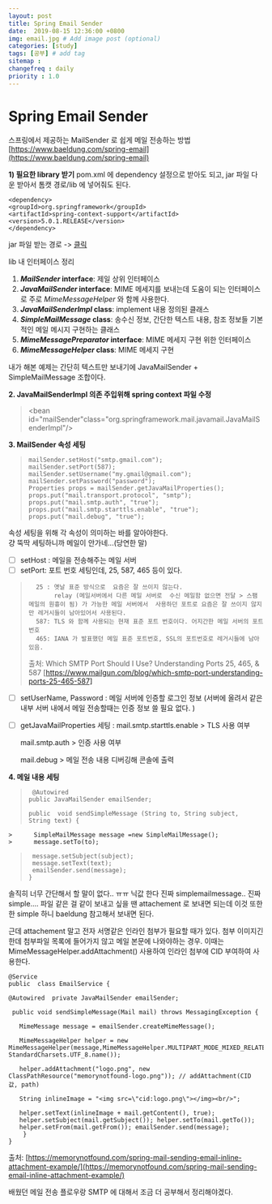 ```yaml
---
layout: post
title: Spring Email Sender
date:  2019-08-15 12:36:00 +0800
img: email.jpg # Add image post (optional)
categories: [study]
tags: [공부] # add tag
sitemap :
changefreq : daily
priority : 1.0
---
```


# Spring Email Sender
스프링에서 제공하는 MailSender 로 쉽게 메일 전송하는 방법
[https://www.baeldung.com/spring-email](https://www.baeldung.com/spring-email)


**1) 필요한 library 받기** 
pom.xml 에 dependency 설정으로 받아도 되고, jar 파일 다운 받아서 톰캣 경로/lib 에 넣어줘도 된다. 

    <dependency>
    <groupId>org.springframework</groupId>
    <artifactId>spring-context-support</artifactId>
    <version>5.0.1.RELEASE</version>
    </dependency>
    
   jar 파일 받는 경로 -> [클릭](https://search.maven.org/classic/#search%7Cga%7C1%7Cspring-context-support) 

lib 내 인터페이스 정리
1.  **_MailSender_  interface**:  제일 상위 인터페이스 
2.  **_JavaMailSender_  interface**: MIME 메세지를 보내는데 도움이 되는 인터페이스로 주로 _MimeMessageHelper_   와 함께 사용한다.  
3.  **_JavaMailSenderImpl_  class**: implement 내용 정의된 클래스 
4.  **_SimpleMailMessage_  class**: 송수신 정보, 간단한 텍스트 내용, 참조 정보들 기본적인 메일 메시지  구현하는  클래스 
5.  **_MimeMessagePreparator_  interface**: MIME 메세지 구현 위한 인터페이스 
6.  **_MimeMessageHelper_  class**:  MIME 메세지 구현 

내가 해본 예제는 간단히 텍스트만 보내기에 JavaMailSender + SimpleMailMessage  조합이다. 

**2. JavaMailSenderImpl 의존 주입위해 spring context 파일 수정**
>  <bean id="mailSender"class="org.springframework.mail.javamail.JavaMailSenderImpl"/>
  
**3. MailSender 속성 세팅**

>     mailSender.setHost("smtp.gmail.com");
>     mailSender.setPort(587);
>     mailSender.setUsername("my.gmail@gmail.com");
>     mailSender.setPassword("password");
>     Properties props = mailSender.getJavaMailProperties();
>     props.put("mail.transport.protocol", "smtp");
>     props.put("mail.smtp.auth", "true");
>     props.put("mail.smtp.starttls.enable", "true");
>     props.put("mail.debug", "true");
속성 세팅을 위해 각 속성이 의미하는 바를 알아야한다.  
걍 뚝딱 세팅하니까 메일이 안가네...(당연한 말)  
 - [ ] setHost :  메일을 전송해주는 메일 서버
 - [ ] setPort: 포트 번호 세팅인데, 25, 587, 465 등이 있다.
>       25 : 옛날 표준 방식으로  요즘은 잘 쓰이지 않는다.  
>            relay (메일서버에서 다른 메일 서버로  수신 메일함 없으면 전달 > 스팸 메일의 원흉이 됨) 가 가능한 메일 서버에서  사용하던 포트로 요즘은 잘 쓰이지 않지만 레거시들이 남아있어서 사용된다. 
>       587: TLS 와 함께 사용되는 현재 표준 포트 번호이다. 어지간한 메일 서버의 포트번호 
>       465: IANA 가 발표했던 메일 표준 포트번호, SSL의 포트번호로 레거시들에 남아있음.
>   출처:  Which SMTP Port Should I Use? Understanding Ports 25, 465, & 587    [https://www.mailgun.com/blog/which-smtp-port-understanding-ports-25-465-587]
 - [ ] setUserName, Password : 메일 서버에 인증할 로그인 정보
   (서버에 올려서 같은 내부 서버 내에서 메일 전송할때는 인증 정보 쓸 필요 없다. ) 
 - [ ] getJavaMailProperties 세팅 :
   mail.smtp.starttls.enable > TLS 사용 여부

   mail.smtp.auth > 인증 사용 여부 

   mail.debug  > 메일 전송 내용 디버깅해 콘솔에 출력 

 
 **4. 메일 내용 세팅**
> 
>      @Autowired
>     public JavaMailSender emailSender;
>     
>     public  void sendSimpleMessage (String to, String subject, String text) {
	>      SimpleMailMessage message =new SimpleMailMessage();
	>      message.setTo(to);
>      message.setSubject(subject);
>      message.setText(text);
>      emailSender.send(message);
>     }


솔직히 너무 간단해서 할 말이 없다.. ㅠㅠ 
닉값 한다 진짜 simplemailmessage.. 진짜 simple.... 
파일 같은 걸 같이 보내고 싶을  땐 attachement 로 보내면 되는데 이것 또한 한 simple 하니 baeldung 참고해서 보내면 된다. 

근데 attachement 말고  전자 서명같은 인라인 첨부가 필요할 때가 있다. 
첨부 이미지긴한데 첨부파일 목록에 들어가지 않고 메일 본문에 나와야하는 경우. 
이때는 MimeMessageHelper.addAttachment() 사용하여 인라인 첨부에 CID 부여하여 사용한다. 

    @Service  
    public  class EmailService { 
    
    @Autowired  private JavaMailSender emailSender;
    
     public void sendSimpleMessage(Mail mail) throws MessagingException { 
     
       MimeMessage message = emailSender.createMimeMessage();
       
       MimeMessageHelper helper = new MimeMessageHelper(message,MimeMessageHelper.MULTIPART_MODE_MIXED_RELATED, StandardCharsets.UTF_8.name()); 
       
       helper.addAttachment("logo.png", new ClassPathResource("memorynotfound-logo.png")); // addAttachment(CID 값, path)
       
       String inlineImage = "<img src=\"cid:logo.png\"></img><br/>"; 
       
       helper.setText(inlineImage + mail.getContent(), true); 
       helper.setSubject(mail.getSubject()); helper.setTo(mail.getTo()); 
       helper.setFrom(mail.getFrom()); emailSender.send(message);
        }
    }
출처: [https://memorynotfound.com/spring-mail-sending-email-inline-attachment-example/](https://memorynotfound.com/spring-mail-sending-email-inline-attachment-example/)

배웠던 메일 전송  플로우랑 SMTP 에 대해서 조금 더 공부해서 정리해야겠다.
